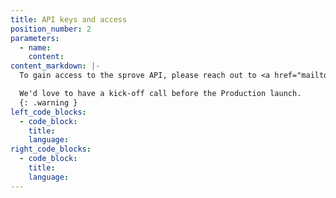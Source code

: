 ```yaml
---
title: API keys and access
position_number: 2
parameters:
  - name:
    content:
content_markdown: |-
  To gain access to the sprove API, please reach out to <a href="mailto:hi@sprove.me">us directly</a>. Once you’ve completed the signup process with us and acknowledged our terms, we’ll provide you client_id and secret_key to start using the APIs.

  We'd love to have a kick-off call before the Production launch.
  {: .warning }
left_code_blocks:
  - code_block:
    title:
    language:
right_code_blocks:
  - code_block:
    title:
    language:
---
```

